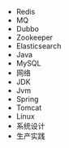 - Redis
- MQ
- Dubbo
- Zookeeper
- Elasticsearch
- Java
- MySQL
- 网络
- JDK
- Jvm
- Spring
- Tomcat
- Linux
- 系统设计
- 生产实践